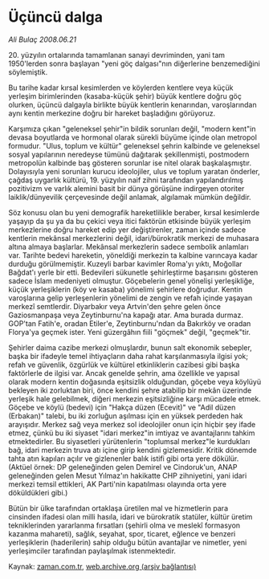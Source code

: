 # Üçüncü dalga

*Ali Bulaç 2008.06.21*

<tr><td class="metin" colspan="2" style="padding-top: 20px; padding-left: 5px; padding-right: 10px;">20. yüzyılın ortalarında tamamlanan sanayi devriminden, yani tam 1950'lerden sonra başlayan "yeni göç dalgası"nın diğerlerine benzemediğini söylemiştik.</td></tr><tr><td class="metin" colspan="2" style="padding-top: 20px; padding-left: 5px; padding-right: 10px;"><p> Bu tarihe kadar kırsal kesimlerden ve köylerden kentlere veya küçük yerleşim birimlerinden (kasaba-küçük şehir) büyük kentlere doğru göç olurken, üçüncü dalgayla birlikte büyük kentlerin kenarından, varoşlarından aynı kentin merkezine doğru bir hareket başladığını görüyoruz. 
<p>Karşımıza çıkan "geleneksel şehir"in bildik sorunları değil, "modern kent"in devasa boyutlarda ve hormonal olarak sürekli büyüme içinde olan metropol formudur. "Ulus, toplum ve kültür" geleneksel şehrin kalbinde ve geleneksel sosyal yapılarının neredeyse tümünü dağıtarak şekillenmişti, postmodern metropolün kalbinde baş gösteren sorunlar ise nitel olarak başkalaşmıştır. Dolayısıyla yeni sorunları kurucu ideolojiler, ulus ve toplum yaratan önderler, çağdaş uygarlık kültürü, 19. yüzyılın naif zihni tarafından yapılandırılmış pozitivizm ve varlık alemini basit bir dünya görüşüne indirgeyen otoriter laiklik/dünyevilik çerçevesinde değil anlamak, algılamak mümkün değildir.
<p>Söz konusu olan bu yeni demografik hareketlilikle beraber, kırsal kesimlerde yaşayıp da şu ya da bu çekici veya itici faktörün etkisinde büyük yerleşim merkezlerine doğru hareket edip yer değiştirenler, zaman içinde sadece kentlerin mekânsal merkezlerini değil, idari/bürokratik merkezi de muhasara altına almaya başlarlar. Mekânsal merkezlerin sadece sembolik anlamları var. Tarihte bedevi hareketin, yöneldiği merkezin ta kalbine varıncaya kadar durduğu görülmemiştir. Kuzeyli barbar kavimler Roma'yı yıktı, Moğollar Bağdat'ı yerle bir etti. Bedevileri sükunetle şehirleştirme başarısını gösteren sadece İslam medeniyeti olmuştur. Göçebelerin genel yönelişi yerleşikliğe, küçük yerleşiklerin (köy ve kasaba) yönelimi şehirlere doğrudur. Kentin varoşlarına gelip yerleşenlerin yönelimi de zengin ve refah içinde yaşayan merkezî semtlerdir. Diyarbakır veya Artvin'den şehre gelen önce Gaziosmanpaşa veya Zeytinburnu'na kapağı atar. Ama burada durmaz. GOP'tan Fatih'e, oradan Etiler'e, Zeytinburnu'ndan da Bakırköy ve oradan Florya'ya geçmek ister. Yeni güzergâhın fiili "göçmek" değil, "geçmek"tir.
<p>Şehirler daima cazibe merkezi olmuşlardır, bunun salt ekonomik sebepler, başka bir ifadeyle temel ihtiyaçların daha rahat karşılanmasıyla ilgisi yok; refah ve güvenlik, özgürlük ve kültürel etkinliklerin cazibesi gibi başka faktörlerle de ilgisi var. Ancak genelde şehrin, ama özellikle ve yapısal olarak modern kentin doğasında eşitsizlik olduğundan, göçebe veya köylüyü bekleyen iki zorluktan biri, önce kendini şehre atabilip bir mekân üzerinde yerleşik hale gelebilmek, diğeri merkezin eşitsizliğine karşı mücadele etmek. Göçebe ve köylü (bedevi) için "Hakça düzen (Ecevit)" ve "Adil düzen (Erbakan)" talebi, bu iki zorluğun aşılması için en yüksek perdeden hak arayışıdır. Merkez sağ veya merkez sol ideolojiler onun için hiçbir şey ifade etmez, çünkü bu iki siyaset "idari merkez"in imtiyaz ve avantajlarını tahkim etmektedirler. Bu siyasetleri yürütenlerin "toplumsal merkez"le kurdukları bağ, idari merkezin truva atı içine girip kendini gizlemesidir. Kritik dönemde tahta atın kapıları açılır ve gizlenenler balık istifi gibi orta yere dökülür. (Aktüel örnek: DP geleneğinden gelen Demirel ve Cindoruk'un, ANAP geleneğinden gelen Mesut Yılmaz'ın hakikatte CHP zihniyetini, yani idari merkezi temsil ettikleri, AK Parti'nin kapatılması olayında orta yere döküldükleri gibi.)
<p>Bütün bir ülke tarafından ortaklaşa üretilen mal ve hizmetlerin para cinsinden ifadesi olan milli hasıla, idari ve bürokratik statüler, kültür üretim tekniklerinden yararlanma fırsatları (şehirli olma ve meslekî formasyon kazanma mahareti), sağlık, seyahat, spor, ticaret, eğlence ve benzeri yerleşiklerin (haderilerin) sahip olduğu bütün avantajlar ve nimetler, yeni yerleşimciler tarafından paylaşılmak istenmektedir.<br/></p></p></p></p></p></td></tr>

Kaynak: [zaman.com.tr](http://zaman.com.tr/yazar.do?yazino=704877), [web.archive.org (arşiv bağlantısı)](http://web.archive.org/web/20080716030347/http://www.zaman.com.tr:80/yazar.do?yazino=704877)
